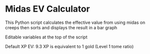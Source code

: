 # Midas EV Calculator

This Python script calculates the effective value from using midas on creeps then sorts and displays the result in a bar graph

Editable variables at the top of the script

Default XP EV: 9.3 XP is equivalent to 1 gold (Level 1 tome ratio)
